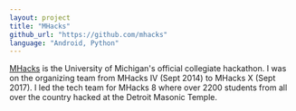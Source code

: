 ```yaml
---
layout: project
title: "MHacks"
github_url: "https://github.com/mhacks"
language: "Android, Python"
---
```


[MHacks](https://mhacks.org) is the University of Michigan's official collegiate hackathon. I was on the organizing team from MHacks IV (Sept 2014) to MHacks X (Sept 2017). I led the tech team for MHacks 8 where over 2200 students from all over the country hacked at the Detroit Masonic Temple.
